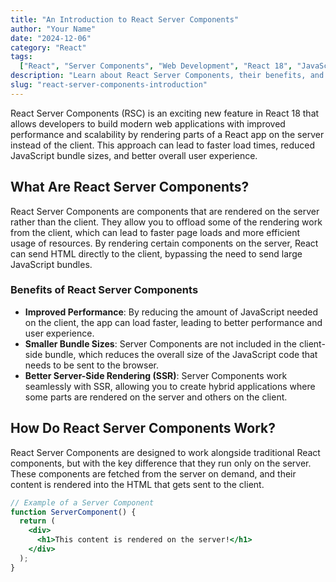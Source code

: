 ```yaml
---
title: "An Introduction to React Server Components"
author: "Your Name"
date: "2024-12-06"
category: "React"
tags:
  ["React", "Server Components", "Web Development", "React 18", "JavaScript"]
description: "Learn about React Server Components, their benefits, and how they can optimize server-side rendering in modern web applications."
slug: "react-server-components-introduction"
---
```


React Server Components (RSC) is an exciting new feature in React 18 that allows developers to build modern web applications with improved performance and scalability by rendering parts of a React app on the server instead of the client. This approach can lead to faster load times, reduced JavaScript bundle sizes, and better overall user experience.

## What Are React Server Components?

React Server Components are components that are rendered on the server rather than the client. They allow you to offload some of the rendering work from the client, which can lead to faster page loads and more efficient usage of resources. By rendering certain components on the server, React can send HTML directly to the client, bypassing the need to send large JavaScript bundles.

### Benefits of React Server Components

- **Improved Performance**: By reducing the amount of JavaScript needed on the client, the app can load faster, leading to better performance and user experience.
- **Smaller Bundle Sizes**: Server Components are not included in the client-side bundle, which reduces the overall size of the JavaScript code that needs to be sent to the browser.
- **Better Server-Side Rendering (SSR)**: Server Components work seamlessly with SSR, allowing you to create hybrid applications where some parts are rendered on the server and others on the client.

## How Do React Server Components Work?

React Server Components are designed to work alongside traditional React components, but with the key difference that they run only on the server. These components are fetched from the server on demand, and their content is rendered into the HTML that gets sent to the client.

```jsx
// Example of a Server Component
function ServerComponent() {
  return (
    <div>
      <h1>This content is rendered on the server!</h1>
    </div>
  );
}
```
